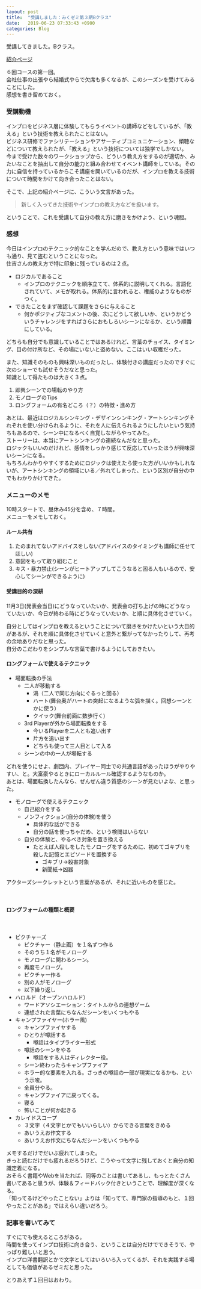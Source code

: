 ```yaml
---
layout: post
title:  "受講しました：みくゼミ第３期Bクラス"
date:   2019-06-23 07:33:43 +0900
categories: Blog
---
```


受講してきました。Bクラス。

[紹介ページ](https://ameblo.jp/miku-min/entry-12454171821.html)

６回コースの第一回。  
会社仕事の出張やら結婚式やらで欠席も多くなるが、このシーズンを受けてみることにした。  
感想を書き留めておく。

### 受講動機

インプロをビジネス層に体験してもらうイベントの講師などをしているが、「教える」という技術を教えられたことはない。  
ビジネス研修でファシリテーションやアサーティブコミュニケーション、傾聴などについて教えられたが、「教える」という技術については独学でしかない。  
今まで受けた数々のワークショップから、どういう教え方をするのが適切か、みたいなことを抽出して自分の能力と組み合わせてイベント講師をしている。その力に自信を持っているからこそ講座を開いているのだが、インプロを教える技術について時間をかけて向き合ったことはない。

そこで、上記の紹介ページに、こういう文言があった。

> 新しく入ってきた技術やインプロの教え方などを扱います。

ということで、これを受講して自分の教え方に磨きをかけよう、という魂胆。

### 感想

今日はインプロのテクニック的なことを学んだので、教え方という意味ではいつも通り、見て盗むということになった。  
住吉さんの教え方で特に印象に残っているのは２点。

* ロジカルであること
    * インプロのテクニックを順序立てて、体系的に説明してくれる。言語化されていて、メモが取れる。体系的に言われると、権威のようなものがつく。
* できたことをまず確認して課題をさらに与えること
    * 何かポジティブなコメントの後、次にどうして欲しいか、というかどういうチャレンジをすればさらにおもしろいシーンになるか、という順番にしている。

どちらも自分でも意識していることではあるけれど、言葉のチョイス、タイミング、目の付け所など、その場にいないと盗めない。ここはいい収穫だった。

また、知識そのものも興味深いものだったし、体験付きの講座だったのですぐに次のショーでも試せそうだなと思った。  
知識として得たものは大きく３点。

1. 即興シーンでの場転のやり方
1. モノローグのTips
1. ロングフォームの有名どころ（？）の特徴・進め方

あとは、最近はロジカルシンキング・デザインシンキング・アートシンキングそれぞれを使い分けられるように、それを人に伝えられるようにしたいという気持ちもあるので、シーン中になるべく自覚しながらやってみた。  
ストーリーは、本当にアートシンキングの連続なんだなと思った。  
ロジックもいいのだけれど、感情をしっかり感じて反応していったほうが興味深いシーンになる。  
もちろんわかりやすくするためにロジックは使えたら使った方がいいかもしれないが、アートシンキングの領域にいる／外れてしまった、という区別が自分の中でもわかりかけてきた。

### メニューのメモ

10時スタートで、昼休み45分を含め、７時間。  
メニューをメモしておく。

#### ルール共有

1. たのまれてないアドバイスをしない(アドバイスのタイミングも講師に任せてほしい)
1. 意図をもって取り組むこと
1. キス・暴力禁止(シーンがヒートアップしてこうなると困る人もいるので、安心してシーンができるように)　


#### 受講目的の深耕

11月3日(発表会当日)にどうなっていたいか、発表会の打ち上げの時にどうなっていたいか、今日が終わる時にどうなっていたいか、と順に具体化させていく。

自分としてはインプロを教えるということについて磨きをかけたいという大目的があるが、それを順に具体化させていくと意外と繋がってなかったりして、再考の余地ありだなと思った。  
自分のこだわりをシンプルな言葉で書けるようにしておきたい。
　
#### ロングフォームで使えるテクニック


* 場面転換の手法
    * 二人が移動する
        * 渦（二人で同じ方向にぐるっと回る）
        * ハート(舞台奥がハートの突起になるような弧を描く。回想シーンとかに使う）
        * クイック(舞台前面に数歩行く)
    * 3rd Playerが外から場面転換をする
        * 今いるPlayerを二人とも追い出す
        * 片方を追い出す
        * どちらも使って三人目として入る
    * シーンの中の一人が場転する
    
どれを使うにせよ、劇団内、プレイヤー同士での共通言語があったほうがやりやすい、と。大富豪やるときにローカルルール確認するようなものか。  
あとは、場面転換したんなら、ぜんぜん違う質感のシーンが見たいよな、と思った。

* モノローグで使えるテクニック
    * 自己紹介をする
    * ノンフィクション(自分の体験)を使う
        * 具体的な話ができる
        * 自分の話を使っちゃだめ、という検閲はいらない
    * 自分の体験と、やるべき対象を置き換える
        * たとえば人殺しをしたモノローグをするために、初めてゴキブリを殺した記憶とエピソードを置換する
            * ゴキブリ→殺害対象
            * 新聞紙→凶器
            
アクターズシークレットという言葉があるが、それに近いものを感じた。

　
#### ロングフォームの種類と概要
　
* ピクチャーズ
    * ピクチャー（静止画）を１名ずつ作る
    * そのうち１名がモノローグ
    * モノローグに関わるシーン。
    * 再度モノローグ。
    * ピクチャー作る
    * 別の人がモノローグ
    * 以下繰り返し
* ハロルド（オープンハロルド）
    * ワードアソシエーション：タイトルからの連想ゲーム
    * 連想された言葉にちなんだシーンをいくつもやる
* キャンプファイヤー(ホラー風)
    * キャンプファイヤする
    * ひとりが噂話する
        * 噂話はタイプライター形式
    * 噂話のシーンをやる
        * 噂話をする人はディレクター役。
    * シーン終わったらキャンプファイア
    * ホラー的な要素を入れる。さっきの噂話の一部が現実になるかも、という示唆。
    * 全員分やる。
    * キャンプファイアに戻ってくる。
    * 寝る
    * 怖いことが何か起きる
* カレイドスコープ
    * ３文字（４文字とかでもいいらしい）からできる言葉をきめる
    * あいうえお作文する
    * あいうえお作文にちなんだシーンをいくつもやる

メモするだけでだいぶ疲れてしまった。  
きっと読むだけでも疲れるだろうけど、こうやって文字に残しておくと自分の知識定着になる。  
おそらく書籍やWebを当たれば、同等のことは書いてあるし、もっとたくさん書いてあると思うが、体験＆フィードバック付きということで、理解度が深くなる。  
「知ってるけどやったことない」よりは「知ってて、専門家の指導のもと、１回やったことがある」ではえらい違いだろう。


### 記事を書いてみて

すぐにでも使えるところがある。  
時間を使ってインプロ技術に向き合う、ということは自分だけでできそうで、やっぱり難しいと思う。  
インプロ洋書翻訳とかで文字としてはいろいろ入ってくるが、それを実践する場としても価値があるゼミだと思った。

とりあえず１回目はおわり。
